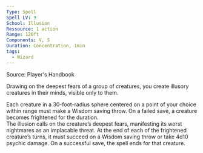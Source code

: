 ```yaml
---
Type: Spell
Spell LV: 9
School: Illusion
Ressource: 1 action
Range: 120ft
Components: V, S
Duration: Concentration, 1min
tags:
  - Wizard
---
```

Source: Player's Handbook

Drawing on the deepest fears of a group of creatures, you create illusory creatures in their minds, visible only to them.

Each creature in a 30-foot-radius sphere centered on a point of your choice within range must make a Wisdom saving throw. On a failed save, a creature becomes frightened for the duration.  
The illusion calls on the creature’s deepest fears, manifesting its worst nightmares as an implacable threat. At the end of each of the frightened creature’s turns, it must succeed on a Wisdom saving throw or take 4d10 psychic damage. On a successful save, the spell ends for that creature.